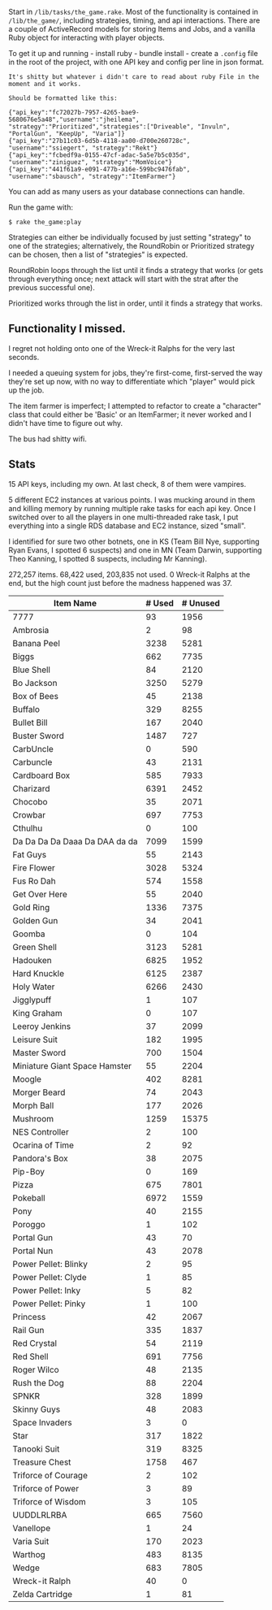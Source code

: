 Start in `/lib/tasks/the_game.rake`. Most of the functionality is contained in `/lib/the_game/`, including strategies, timing, and api interactions. There are a couple of ActiveRecord models for storing Items and Jobs, and a vanilla Ruby object for interacting with player objects.

To get it up and running
    - install ruby
    - bundle install 
    - create a `.config` file in the root of the project, with one API key and config per line in json format. 
        
    It's shitty but whatever i didn't care to read about ruby File in the moment and it works. 

    Should be formatted like this:

    {"api_key":"fc72027b-7957-4265-bae9-5680676e5a48","username":"jheilema", "strategy":"Prioritized","strategies":["Driveable", "Invuln", "PortalGun", "KeepUp", "Varia"]}
    {"api_key":"27b11c03-6d5b-4118-aa00-d700e260728c", "username":"ssiegert", "strategy":"Rekt"}
    {"api_key":"fcbedf9a-0155-47cf-adac-5a5e7b5c035d", "username":"ziniguez", "strategy":"MomVoice"}
    {"api_key":"441f61a9-e091-477b-a16e-599bc9476fab", "username":"sbausch", "strategy":"ItemFarmer"}

You can add as many users as your database connections can handle. 

Run the game with:
    
    $ rake the_game:play

Strategies can either be individually focused by just setting "strategy" to one of the strategies; alternatively, the RoundRobin or Prioritized strategy can be chosen, then a list of "strategies" is expected. 

RoundRobin loops through the list until it finds a strategy that works (or gets through everything once; next attack will start with the strat after the previous successful one). 

Prioritized works through the list in order, until it finds a strategy that works.

## Functionality I missed.
I regret not holding onto one of the Wreck-it Ralphs for the very last seconds.

I needed a queuing system for jobs, they're first-come, first-served the way they're set up now, with no way to differentiate which "player" would pick up the job. 

The item farmer is imperfect; I attempted to refactor to create a "character" class that could either be 'Basic' or an ItemFarmer; it never worked and I didn't have time to figure out why.

The bus had shitty wifi.

## Stats

15 API keys, including my own. At last check, 8 of them were vampires.

5 different EC2 instances at various points. I was mucking around in them and killing memory by running multiple rake tasks for each api key. Once I switched over to all the players in one multi-threaded rake task, I put everything into a single RDS database and EC2 instance, sized "small".

I identified for sure two other botnets, one in KS (Team Bill Nye, supporting Ryan Evans, I spotted 6 suspects) and one in MN (Team Darwin, supporting Theo Kanning, I spotted 8 suspects, including Mr Kanning). 

272,257 items. 68,422 used, 203,835 not used. 0 Wreck-it Ralphs at the end, but the high count just before the madness happened was 37.

| Item Name  | # Used | # Unused |
| ---------- | ------ | -------- |
| 7777 | 93 | 1956 |
| Ambrosia | 2 | 98 |
| Banana Peel | 3238 | 5281 |
| Biggs | 662 | 7735 |
| Blue Shell | 84 | 2120 |
| Bo Jackson | 3250 | 5279 |
| Box of Bees | 45 | 2138 |
| Buffalo | 329 | 8255 |
| Bullet Bill | 167 | 2040 |
| Buster Sword | 1487 | 727 |
| CarbUncle | 0 | 590 |
| Carbuncle | 43 | 2131 |
| Cardboard Box | 585 | 7933 |
| Charizard | 6391 | 2452 |
| Chocobo | 35 | 2071 |
| Crowbar | 697 | 7753 |
| Cthulhu | 0 | 100 |
| Da Da Da Da Daaa Da DAA da da | 7099 | 1599 |
| Fat Guys | 55 | 2143 |
| Fire Flower | 3028 | 5324 |
| Fus Ro Dah | 574 | 1558 |
| Get Over Here | 55 | 2040 |
| Gold Ring | 1336 | 7375 |
| Golden Gun | 34 | 2041 |
| Goomba | 0 | 104 |
| Green Shell | 3123 | 5281 |
| Hadouken | 6825 | 1952 |
| Hard Knuckle | 6125 | 2387 |
| Holy Water | 6266 | 2430 |
| Jigglypuff | 1 | 107 |
| King Graham | 0 | 107 |
| Leeroy Jenkins | 37 | 2099 |
| Leisure Suit | 182 | 1995 |
| Master Sword | 700 | 1504 |
| Miniature Giant Space Hamster | 55 | 2204 |
| Moogle | 402 | 8281 |
| Morger Beard | 74 | 2043 |
| Morph Ball | 177 | 2026 |
| Mushroom | 1259 | 15375 |
| NES Controller | 2 | 100 |
| Ocarina of Time | 2 | 92 |
| Pandora's Box | 38 | 2075 |
| Pip-Boy | 0 | 169 |
| Pizza | 675 | 7801 |
| Pokeball | 6972 | 1559 |
| Pony | 40 | 2155 |
| Poroggo | 1 | 102 |
| Portal Gun | 43 | 70 |
| Portal Nun | 43 | 2078 |
| Power Pellet: Blinky | 2 | 95 |
| Power Pellet: Clyde | 1 | 85 |
| Power Pellet: Inky | 5 | 82 |
| Power Pellet: Pinky | 1 | 100 |
| Princess | 42 | 2067 |
| Rail Gun | 335 | 1837 |
| Red Crystal | 54 | 2119 |
| Red Shell | 691 | 7756 |
| Roger Wilco | 48 | 2135 |
| Rush the Dog | 88 | 2204 |
| SPNKR | 328 | 1899 |
| Skinny Guys | 48 | 2083 |
| Space Invaders | 3 | 0 |
| Star | 317 | 1822 |
| Tanooki Suit | 319 | 8325 |
| Treasure Chest | 1758 | 467 |
| Triforce of Courage | 2 | 102 |
| Triforce of Power | 3 | 89 |
| Triforce of Wisdom | 3 | 105 |
| UUDDLRLRBA | 665 | 7560 |
| Vanellope | 1 | 24 |
| Varia Suit | 170 | 2023 |
| Warthog | 483 | 8135 |
| Wedge | 683 | 7805 |
| Wreck-it Ralph | 40 | 0 |
| Zelda Cartridge | 1 | 81 |

